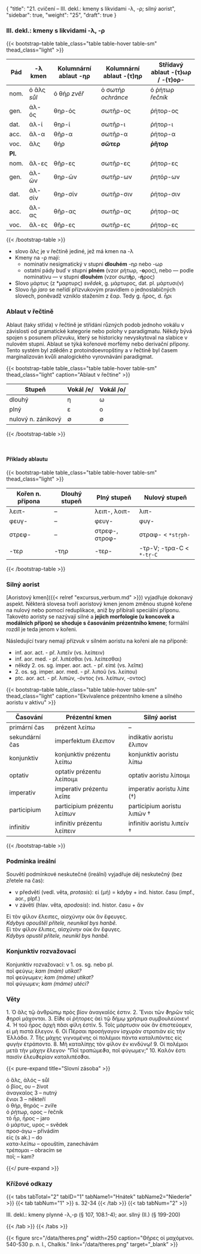 {
"title": "21. cvičení – III. dekl.: kmeny s likvidami -λ, -ρ; silný aorist",
    "sidebar": true,
    "weight": "25",
"draft": true
}

### III. dekl.: kmeny s likvidami -λ, -ρ

{{< bootstrap-table table_class="table table-hover table-sm" thead_class="light" >}}

| Pád     | -λ kmen     | Kolumnární ablaut -ηρ | Kolumnární ablaut -(τ)ηρ | Střídavý ablaut -(τ)ωρ / -(τ)ορ- |
| ------- | ----------- | --------------------- | ------------------------ | -------------------------------- |
| nom.    | ὁ ἅλς *sůl* | ὁ θήρ *zvěř*          | ὁ σωτήρ *ochránce*       | ὁ ῥήτωρ *řečník*                 |
| gen.    | ἁλ-ός       | θηρ-ός                | σωτῆρ-ος                 | ῥήτορ-ος                         |
| dat.    | ἁλ-ί        | θηρ-ί                 | σωτῆρ-ι                  | ῥήτορ-ι                          |
| acc.    | ἅλ-α        | θῆρ-α                 | σωτῆρ-α                  | ῥήτορ-α                          |
| voc.    | ἅλς         | θήρ                   | **σῶτερ**                | **ῥῆτορ**                        |
| **Pl.** |             |                       |                          |                                  |
| nom.    | ἅλ-ες       | θῆρ-ες                | σωτῆρ-ες                 | ῥήτορ-ες                         |
| gen.    | ἁλ-ῶν       | θηρ-ῶν                | σωτῆρ-ων                 | ῥητόρ-ων                         |
| dat.    | ἁλ-σίν      | θηρ-σίν               | σωτῆρ-σιν                | ῥήτορ-σιν                        |
| acc.    | ἅλ-ας       | θῆρ-ας                | σωτῆρ-ας                 | ῥήτορ-ας                         |
| voc.    | ἅλ-ες       | θῆρ-ες                | σωτῆρ-ες                 | ῥήτορ-ες                         |

{{< /bootstrap-table >}}

- slovo ἅλς je v řečtině jediné, jež má kmen na -λ
- Kmeny na -ρ mají: 
  - nominativ nesigmatický v stupni **dlouhém** -ηρ nebo -ωρ
  - ostatní pády buď v stupni **plném** (vzor ρήτωρ, -**ο**ρος), nebo — podle nominativu — v stupni **dlouhém** (vzor σωτ**ή**ρ, -**ή**ρος)
- Slovo μάρτυς (z *μαρτυρς) *svědek*, g. μάρτυρος, dat. pl. μάρτυσι(ν)
- Slovo ἦρ *jaro* se neřídí přízvukovým pravidlem o jednoslabičných slovech, poněvadž vzniklo stažením z ἔαρ. Tedy g. ἦρος, d. ἦρι

### Ablaut v řečtině

Ablaut (taky střída) v řečtině je střídání různých podob jednoho vokálu v závislosti od gramatické kategorie nebo polohy v paradigmatu. Někdy bývá spojen s posunem přízvuku, který se historicky nevyskytoval na slabice v nulovém stupni. Ablaut se týká kořenové morfémy nebo derivační přípony. Tento systém byl zděděn z protoindoevropštiny a v řečtině byl časem marginalizován kvůli analogického vyrovnávání paradigmat.  

{{< bootstrap-table table_class="table table-hover table-sm" thead_class="light" caption="Ablaut v řečtine" >}}

| Stupeň             | Vokál /e/ | Vokál /o/ |
| ------------------ | --------- | --------- |
| dlouhý             | η         | ω         |
| plný               | ε         | ο         |
| nulový n. zánikový | ∅         | ∅         |

{{< /bootstrap-table >}}

&nbsp;

#### Příklady ablautu

{{< bootstrap-table table_class="table table-hover table-sm" thead_class="light" >}}

| Kořen n. přípona | Dlouhý stupeň | Plný stupeň    | Nulový stupeň             |
| ---------------- | ------------- | -------------- | ------------------------- |
| λειπ-            | –             | λειπ-, λοιπ-   | λιπ-                      |
| φευγ-            | –             | φευγ-          | φυγ-                      |
| στρεφ-           | –             | στρεφ-, στροφ- | στραφ- < `*str̩ph-`       |
| -τερ             | -τηρ          | -τερ-          | -τρ-V; -τρα-C < `*-tr̩-C` |

{{< /bootstrap-table >}}

### Silný aorist

[Aoristový kmen]({{< relref "excursus_verbum.md" >}}) vyjadřuje dokonavý aspekt. Některá slovesa tvoří aoristový kmen jenom změnou stupně kořene na nulový nebo pomocí reduplikace, aniž by přibírali speciální příponu. Takovéto aoristy se nazývají silné a **jejich morfologie (u koncovek a modálních přípon) se shoduje s časováním prézentního kmene**; formální rozdíl je teda jenom v kořeni.   

Následující tvary nemají přízvuk v silném aoristu na kořeni ale na příponě:

- inf. aor. act. - př. λιπεῖν (vs. λείπειν)
- inf. aor. med. - př. λιπέσθαι (vs. λείπεσθαι)
- někdy 2\. os. sg. imper. aor. act. - př. εἰπέ (vs. λεῖπε)
- 2\. os. sg. imper. aor. med. - př. λιποῦ (vs. λείπου)
- ptc. aor. act. - př. λιπών, -όντος (vs. λείπων, -οντος)

{{< bootstrap-table table_class="table table-hover table-sm" thead_class="light" caption="Ekvivalence prézentního kmene a silného aoristu v aktivu" >}}

| Časování       | Prézentní kmen              | Silný aorist                |
| -------------- | --------------------------- | --------------------------- |
| primární čas   | prézent λείπω               | –                           |
| sekundární čas | imperfektum ἔλειπον         | indikativ aoristu ἔλιπον    |
| konjunktiv     | konjunktiv prézentu λείπω   | konjunktiv aoristu λίπω     |
| optativ        | optativ prézentu λείποιμι   | optativ aoristu λίποιμι     |
| imperativ      | imperativ prézentu λεῖπε    | imperativ aoristu λίπε (†)  |
| participium    | participium prézentu λείπων | participium aoristu λιπών † |
| infinitiv      | infinitiv prézentu λείπειν  | infinitiv aoristu λιπεῖν †  |

{{< /bootstrap-table >}}

### Podmínka ireální

Souvětí podmínkové neskutečné (ireální) vyjadřuje děj neskutečný
(bez zřetele na čas):

- v předvětí (vedl. věta, *protasis*): εἰ (μή) = kdyby + ind. histor. času (impf., aor., plpf.)
- v závětí (hlav. věta, *apodosis*): ind. histor. času + ἄν

Εἰ τὸν φίλον ἔλειπες, αἰσχύνην οὐκ ἂν ἔφευγες.  
*Kdybys opouštěl přítele, neunikal bys hanbě.*   
Εἰ τὸν φίλον ἔλιπες, αἰσχύνην οὐκ ἂν ἔφυγες.  
*Kdybys opustil přítele, neunikl bys hanbě.*

### Konjunktiv rozvažovací

Konjunktiv rozvažovací: v 1. os. sg. nebo pl.  
ποῖ φεύγω; *kam (mám) utíkat?*  
ποῖ φεύγωμεν; *kam (máme) utíkat?*  
ποῖ φύγωμεν; *kam (máme) utéci?*   

### Věty

1\. Ὁ ἅλς τῷ ἀνθρώπῳ πρὸς βίον ἀναγκαῖός ἐστιν. 2. Ἔνιοι τῶν ϑηρῶν τοῖς ϑηρσὶ μάχονται. 3. Εἴϑε οἱ ῥήτορες ἀεὶ τῷ δήμῳ χρήσιμα συμβουλεύοιεν! 4. Ἡ τοῦ ἦρος ἀρχὴ πᾶσι φίλη ἐστίν. 5. Τοῖς μάρτυσιν οὐκ ἂν ἐπιστεύομεν, εἰ μὴ πιστὰ ἔλεγον. 6. Οἱ Πέρσαι προσήγαγον ἰσχυρὰν στρατιὰν εἰς τὴν Ἑλλάδα. 7. Τῆς μάχης γιγνομένης οἱ πολέμιοι πάντα καταλιπόντες εἰς φυγὴν ἐτράποντο. 8. Μὴ καταλίπῃς τὸν φίλον ἐν κινδύνῳ! 9. Οἱ πολέμιοι μετὰ τὴν μάχην ἔλεγον· "Ποῖ τραπώμεϑα, ποῖ φύγωμεν;“ 10. Καλόν ἐστι παισὶν ἐλευϑερίαν καταλιπέσϑαι.

{{< pure-expand title="Slovní zásoba" >}}      

ὁ ἅλς, ἁλός – sůl  
ὁ βίος, ου – život  
ἀναγκαῖος 3 – nutný  
ἔνιοι 3 – někteří  
ὁ θήρ, θηρός – zvíře  
ὁ ῥήτωρ, ορος – řečník  
τὸ ἦρ, ἦρος – jaro  
ὁ μάρτυς, υρος – svědek   
προσ-άγω – přivádím  
εἰς (s ak.) – do  
κατα-λείπω – opouštím, zanechávám  
τρέπομαι – obracím se  
ποῖ; – kam?

{{</ pure-expand >}}

### Křížové odkazy

{{< tabs tabTotal="2" tabID="1" tabName1="Hnátek" tabName2="Niederle" >}}
{{< tab tabNum="1" >}}
s. 32-34
{{< /tab >}}
{{< tab tabNum="2" >}}

III. dekl.: kmeny plynné -λ,-p (§ 107, 108.1-4); aor. sllný (II.) (§ 199-200) 

{{< /tab >}}
{{< /tabs >}}

{{< figure src="/data/theres.png" width=250 caption="Θῆρες οἱ μαχόμενοι. 540-530 p. n. l., Chalkis." link="/data/theres.png" target=”_blank” >}}
